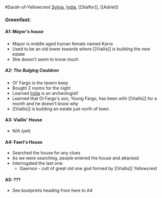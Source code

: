 #Sarah-of-Yellowcrest
[Sylvia](PCs/Past/Sylvia.md), [India](PCs/Past/India.md), [[Stalfor]], [[Adriel]]
### Greenfast:
##### A1: Mayor's house
- Mayor is middle aged human female named Karra
- Used to be an old tower towards where [[Viallis]] is building the new estate
- She doesn't seem to know much

##### A2: The Bulging Cauldron
- Ol' Fargo is the tavern keep
- Bought 2 rooms for the night
- Learned [India](PCs/Past/India.md) is an archeologist!
- Learned that Ol Fargo's son, Young Fargo, has been with [[Viallis]] for a month and he doesn't know why
- [[Viallis]] is building an estate just north of town

#### A3: Viallis' House
- N/A (yet)

#### A4: Faerl's House
- Searched the house for any clues
- As we were searching, people entered the house and attacked
- Interrogated the last one:
	- Gaernoo - cult of great old one god formed by [[Viallis]] Yellowcrest

#### A5: ???
- See bootprints heading from here to A4
